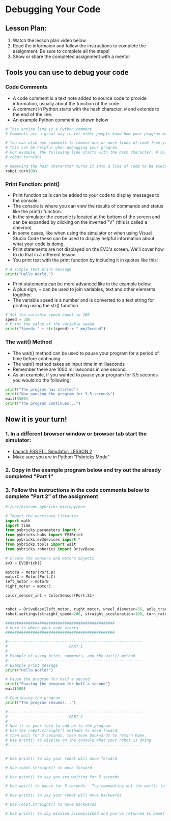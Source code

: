 # Debugging Your Code

## Lesson Plan:
1. Watch the lesson plan video below
2. Read the informaion and follow the instructions to complete the assignment.  Be sure to complete all the steps!
3. Show or share the completed assignment with a mentor

## Tools you can use to debug your code

### Code Comments
  * A code comment is a text note added to source code to provide information, usually about the function of the code.
  * A comment in Python starts with the hash character, # and extends to the end of the line.
  * An example Python comment is shown below
```python
# This entire line is a Python comment
# Comments are a great way to let other people know how your program works

# You can also use comments to remove one or more lines of code from you program.
# This can be helpful when debugging your program.
# For example, the following line starts with the hash character, # so it is a comment:
# robot.turn(90)

# Removing the hash chararcter turns it into a line of code to be executed:
robot.turn(90)
```

### Print Function: print()
  * Print function calls can be added to your code to display messages to the console.
  * The console is where you can view the results of commands and status like the print() function.
  * In the simulator the console is located at the bottom of the screen and can be expanded by clicking on the inverted "V" (this is called a chevron)
  * In some cases, like when using the simulator or when using Visual Studio Code these can be used to display helpful information about what your code is doing.
  * Print statements are not displayed on the EV3's screen.  We'll cover how to do that in a different lesson.
  * You print text with the print function by including it in quotes like this:
```python
# A simple text print message
print("Hello World.")
```
  * Print statements can be more advanced like in the example below.
  * A plus sign, + can be used to join variables, text and other elements together.
  * The variable speed is a number and is converted to a text string for printing using the str() function
```python
# Set the variable speed equal to 200
speed = 300
# Print the value of the variable speed
print("Speed= " + str(speed) + " mm/Second")
```

### The wait() Method
  * The wait() method can be used to pause your program for a period of time before continuing
  * The wait() method takes an input time in milliseconds
  * Remember there are 1000 milliseconds in one second.
  * As an example, if you wanted to pause your program for 3.5 seconds you would do the following:
 ```python
 print("The program has started")
 print("Now pausing the program for 3.5 seconds")
 wait(3500)
 print("The program continues...")
 ```
## Now it is your turn!
### 1. In a different browser window or browser tab start the simulator: 
  * [Launch FSS FLL Simulator: LESSON 2](https://fssfll.github.io/gears/public/index.html?worldJSON=https%3A%2F%2Ffssfll.github.io%2Ffssfll%2Flesson1%2Flesson1.json)
  * Make sure you are in Python "Pybricks Mode"

### 2. Copy in the example program below and try out the already completed "Part 1"

### 3. Follow the instructions in the code comments below to complete "Part 2" of the assignment

```python
#!/usr/bin/env pybricks-micropython

# Import the necessary libraries
import math
import time
from pybricks.parameters import *
from pybricks.hubs import EV3Brick
from pybricks.ev3devices import *
from pybricks.tools import wait
from pybricks.robotics import DriveBase

# Create the sensors and motors objects
ev3 = EV3Brick()

motorB = Motor(Port.B)
motorC = Motor(Port.C)
left_motor = motorB
right_motor = motorC

color_sensor_in1 = ColorSensor(Port.S1)


robot = DriveBase(left_motor, right_motor, wheel_diameter=56, axle_track=108)
robot.settings(straight_speed=200, straight_acceleration=100, turn_rate=100, turn_acceleration=100)

################################################
# Here is where your code starts
################################################

#-----------------------------------------------------------
#                           PART 1
#
# Example of using print, comments, and the wait() method
#-----------------------------------------------------------
# Example print message
print("Hello World!")

# Pause the program for half a second
print("Pausing the program for half a second")
wait(500)

# Continuing the program
print("The program resumes...")

#-----------------------------------------------------------
#                           PART 2
#
# Now it is your turn to add on to the program.
# Use the robot.straight() methods to move foward,
# then wait for 5 seconds, then move backwards to return home.
# Use print() to display on the console what your robot is doing
#-----------------------------------------------------------


# Use print() to say your robot will move forward

# Use robot.straight() to move forward

# Use print() to say you are waiting for 5 seconds

# Use wait() to pause for 5 seconds.  Try commenting out the wait() to remove the pause.

# Use print() to say your robot will move backwards

# Use robot.straight() to move backwards

# Use print() to say mission accomplished and you've returned to base!


```


